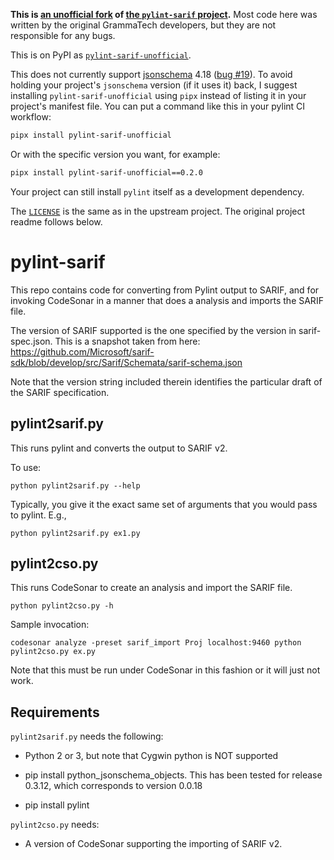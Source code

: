 **This is [an unofficial fork](https://github.com/EliahKagan/pylint-sarif) of
[the `pylint-sarif` project](https://github.com/GrammaTech/pylint-sarif).** Most
code here was written by the original GrammaTech developers, but they are not
responsible for any bugs.

This is on PyPI as
[`pylint-sarif-unofficial`](https://pypi.org/project/pylint-sarif-unofficial/).

This does not currently support
[jsonschema](https://github.com/python-jsonschema/jsonschema) 4.18
([bug #19](https://github.com/EliahKagan/pylint-sarif/issues/19)). To avoid
holding your project's `jsonschema` version (if it uses it) back, I suggest
installing `pylint-sarif-unofficial` using `pipx` instead of listing it in
your project's manifest file. You can put a command like this in your pylint CI
workflow:

```bash
pipx install pylint-sarif-unofficial
```

Or with the specific version you want, for example:

```bash
pipx install pylint-sarif-unofficial==0.2.0
```

Your project can still install `pylint` itself as a development dependency.

The [`LICENSE`](https://github.com/EliahKagan/pylint-sarif/blob/develop/LICENSE)
is the same as in the upstream project. The original project readme follows
below.

# pylint-sarif

This repo contains code for converting from Pylint output to SARIF, and for
invoking CodeSonar in a manner that does a analysis and imports the SARIF file.

The version of SARIF supported is the one specified by the version
in sarif-spec.json. This is a snapshot taken from here:
https://github.com/Microsoft/sarif-sdk/blob/develop/src/Sarif/Schemata/sarif-schema.json

Note that the version string included therein identifies the particular draft of
the SARIF specification.

## pylint2sarif.py

This runs pylint and converts the output to SARIF v2.

To use:
```
python pylint2sarif.py --help
```

Typically, you give it the exact same set of arguments that you would pass to pylint. E.g.,

```
python pylint2sarif.py ex1.py
```

## pylint2cso.py

This runs CodeSonar to create an analysis and import the SARIF file.

```
python pylint2cso.py -h
```

Sample invocation:

```
codesonar analyze -preset sarif_import Proj localhost:9460 python pylint2cso.py ex.py
```

Note that this must be run under CodeSonar in this fashion or it will just not work.


## Requirements
`pylint2sarif.py` needs the following:
* Python 2 or 3, but note that Cygwin python is NOT supported
* pip install python_jsonschema_objects. This has been tested for release 0.3.12, which corresponds to version 0.0.18

* pip install pylint

`pylint2cso.py` needs:
* A version of CodeSonar supporting the importing of SARIF v2.
